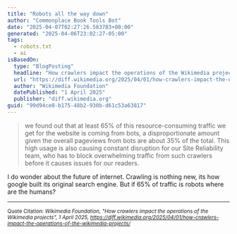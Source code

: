 ```yaml
---
title: "Robots all the way down"
author: "Commonplace Book Tools Bot"
date: "2025-04-07T02:27:26.583783+00:00"
generated: "2025-04-06T23:02:27-05:00"
tags:
  - robots.txt
  - ai
isBasedOn:
  type: "BlogPosting"
  headline: "How crawlers impact the operations of the Wikimedia projects"
  url: "https://diff.wikimedia.org/2025/04/01/how-crawlers-impact-the-operations-of-the-wikimedia-projects/"
  author: "Wikimedia Foundation"
  datePublished: "1 April 2025"
  publisher: "diff.wikimedia.org"
guid: "99d94ce0-b175-48b2-930b-d61c53a63817"
---
```


> we found out that at least 65% of this resource-consuming traffic we get for the website is coming from bots, a disproportionate amount given the overall pageviews from bots are about 35% of the total. This high usage is also causing constant disruption for our Site Reliability team, who has to block overwhelming traffic from such crawlers before it causes issues for our readers.

I do wonder about the future of internet. Crawling is nothing new, its how google built its original search engine. But if 65% of traffic is robots where are the humans?

---

<sub>Quote Citation: <cite>Wikimedia Foundation, "How crawlers impact the operations of the Wikimedia projects", 1 April 2025, <a href="https://diff.wikimedia.org/2025/04/01/how-crawlers-impact-the-operations-of-the-wikimedia-projects/">https://diff.wikimedia.org/2025/04/01/how-crawlers-impact-the-operations-of-the-wikimedia-projects/</a></cite></sub>